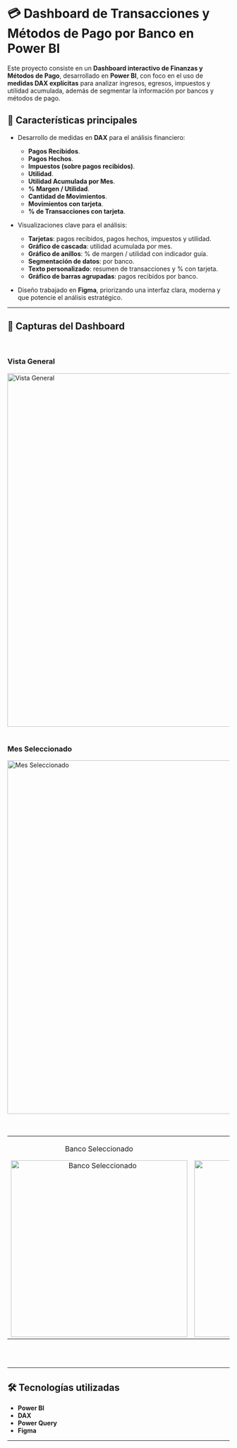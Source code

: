 # 💳 Dashboard de Transacciones y Métodos de Pago por Banco en Power BI  

Este proyecto consiste en un **Dashboard interactivo de Finanzas y Métodos de Pago**, desarrollado en **Power BI**, con foco en el uso de **medidas DAX explícitas** para analizar ingresos, egresos, impuestos y utilidad acumulada, además de segmentar la información por bancos y métodos de pago.  

## 🚀 Características principales  

- Desarrollo de medidas en **DAX** para el análisis financiero:  
  - **Pagos Recibidos**.  
  - **Pagos Hechos**.  
  - **Impuestos (sobre pagos recibidos)**.  
  - **Utilidad**.  
  - **Utilidad Acumulada por Mes**.  
  - **% Margen / Utilidad**.  
  - **Cantidad de Movimientos**.  
  - **Movimientos con tarjeta**.  
  - **% de Transacciones con tarjeta**.  

- Visualizaciones clave para el análisis:  
  - **Tarjetas**: pagos recibidos, pagos hechos, impuestos y utilidad.  
  - **Gráfico de cascada**: utilidad acumulada por mes.  
  - **Gráfico de anillos**: % de margen / utilidad con indicador guía.  
  - **Segmentación de datos**: por banco.  
  - **Texto personalizado**: resumen de transacciones y % con tarjeta.  
  - **Gráfico de barras agrupadas**: pagos recibidos por banco.  

- Diseño trabajado en **Figma**, priorizando una interfaz clara, moderna y que potencie el análisis estratégico.  

---

## 📸 Capturas del Dashboard  
<br>

###  Vista General
<img width="800" alt="Vista General" src="https://github.com/user-attachments/assets/e1aa242b-775c-493c-9de8-ada0507a2c72" />
<br>
<br>

###  Mes Seleccionado
<img width="800" alt="Mes Seleccionado" src="https://github.com/user-attachments/assets/624ca6bf-f71f-479e-b187-559e5a85f5e1" />
<br>
<br>
<br>

<table>
  <tr>
    <td style="text-align:center;">
      <p>Banco Seleccionado</p>
      <img width="400" alt="Banco Seleccionado" src="https://github.com/user-attachments/assets/633f5248-48e4-4f14-8f77-0e724d9a56c3" />
    </td>
    <td style="text-align:center;">
      <p>Otro ejemplo</p>
      <img width="400" alt="Banco Seleccionado 2" src="https://github.com/user-attachments/assets/db0f7ccb-6bd1-465f-aad3-b20145a94045" />
    </td>
  </tr>
</table>

<br>
<br>

---

## 🛠️ Tecnologías utilizadas  
- **Power BI**  
- **DAX**  
- **Power Query**  
- **Figma**  

---
